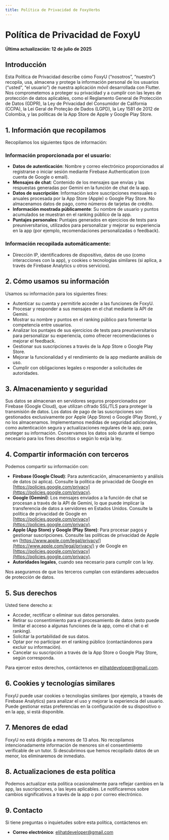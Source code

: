 ```yaml
---
title: Política de Privacidad de FoxyVerbs
---
```

# Política de Privacidad de FoxyU

**Última actualización: 12 de julio de 2025**

## Introducción
Esta Política de Privacidad describe cómo FoxyU (“nosotros”, “nuestro”) recopila, usa, almacena y protege la información personal de los usuarios (“usted”, “el usuario”) de nuestra aplicación móvil desarrollada con Flutter. Nos comprometemos a proteger su privacidad y a cumplir con las leyes de protección de datos aplicables, como el Reglamento General de Protección de Datos (GDPR), la Ley de Privacidad del Consumidor de California (CCPA), la Lei Geral de Proteção de Dados (LGPD), la Ley 1581 de 2012 de Colombia, y las políticas de la App Store de Apple y Google Play Store.

## 1. Información que recopilamos
Recopilamos los siguientes tipos de información:

### Información proporcionada por el usuario:
- **Datos de autenticación**: Nombre y correo electrónico proporcionados al registrarse o iniciar sesión mediante Firebase Authentication (con cuenta de Google o email).
- **Mensajes de chat**: Contenido de los mensajes que envías y las respuestas generadas por Gemini en la función de chat de la app.
- **Datos de suscripción**: Información sobre suscripciones mensuales o anuales procesada por la App Store (Apple) o Google Play Store. No almacenamos datos de pago, como números de tarjetas de crédito.
- **Información mostrada públicamente**: Su nombre de usuario y puntos acumulados se muestran en el ranking público de la app.
- **Puntajes personales**: Puntajes generados en ejercicios de tests para preuniversitarios, utilizados para personalizar y mejorar su experiencia en la app (por ejemplo, recomendaciones personalizadas o feedback).

### Información recopilada automáticamente:
- Dirección IP, identificadores de dispositivo, datos de uso (como interacciones con la app), y cookies o tecnologías similares (si aplica, a través de Firebase Analytics u otros servicios).

## 2. Cómo usamos su información
Usamos su información para los siguientes fines:
- Autenticar su cuenta y permitirle acceder a las funciones de FoxyU.
- Procesar y responder a sus mensajes en el chat mediante la API de Gemini.
- Mostrar su nombre y puntos en el ranking público para fomentar la competencia entre usuarios.
- Analizar los puntajes de sus ejercicios de tests para preuniversitarios para personalizar su experiencia, como ofrecer recomendaciones o mejorar el feedback.
- Gestionar sus suscripciones a través de la App Store o Google Play Store.
- Mejorar la funcionalidad y el rendimiento de la app mediante análisis de uso.
- Cumplir con obligaciones legales o responder a solicitudes de autoridades.

## 3. Almacenamiento y seguridad
Sus datos se almacenan en servidores seguros proporcionados por Firebase (Google Cloud), que utilizan cifrado SSL/TLS para proteger la transmisión de datos. Los datos de pago de las suscripciones son gestionados exclusivamente por Apple (App Store) o Google (Play Store), y no los almacenamos. Implementamos medidas de seguridad adicionales, como autenticación segura y actualizaciones regulares de la app, para proteger su información. Conservamos los datos solo durante el tiempo necesario para los fines descritos o según lo exija la ley.

## 4. Compartir información con terceros
Podemos compartir su información con:
- **Firebase (Google Cloud)**: Para autenticación, almacenamiento y análisis de datos (si aplica). Consulte la política de privacidad de Google en [https://policies.google.com/privacy](https://policies.google.com/privacy).
- **Google (Gemini)**: Los mensajes enviados a la función de chat se procesan a través de la API de Gemini, lo que puede implicar la transferencia de datos a servidores en Estados Unidos. Consulte la política de privacidad de Google en [https://policies.google.com/privacy](https://policies.google.com/privacy).
- **Apple (App Store) y Google (Play Store)**: Para procesar pagos y gestionar suscripciones. Consulte las políticas de privacidad de Apple en [https://www.apple.com/legal/privacy/](https://www.apple.com/legal/privacy/) y de Google en [https://policies.google.com/privacy](https://policies.google.com/privacy).
- **Autoridades legales**, cuando sea necesario para cumplir con la ley.

Nos aseguramos de que los terceros cumplan con estándares adecuados de protección de datos.

## 5. Sus derechos
Usted tiene derecho a:
- Acceder, rectificar o eliminar sus datos personales.
- Retirar su consentimiento para el procesamiento de datos (esto puede limitar el acceso a algunas funciones de la app, como el chat o el ranking).
- Solicitar la portabilidad de sus datos.
- Optar por no participar en el ranking público (contactándonos para excluir su información).
- Cancelar su suscripción a través de la App Store o Google Play Store, según corresponda.

Para ejercer estos derechos, contáctenos en [elihatdeveloper@gmail.com](mailto:elihatdeveloper@gmail.com).

## 6. Cookies y tecnologías similares
FoxyU puede usar cookies o tecnologías similares (por ejemplo, a través de Firebase Analytics) para analizar el uso y mejorar la experiencia del usuario. Puede gestionar estas preferencias en la configuración de su dispositivo o en la app, si está disponible.

## 7. Menores de edad
FoxyU no está dirigida a menores de 13 años. No recopilamos intencionadamente información de menores sin el consentimiento verificable de un tutor. Si descubrimos que hemos recopilado datos de un menor, los eliminaremos de inmediato.

## 8. Actualizaciones de esta política
Podemos actualizar esta política ocasionalmente para reflejar cambios en la app, las suscripciones, o las leyes aplicables. Le notificaremos sobre cambios significativos a través de la app o por correo electrónico.

## 9. Contacto
Si tiene preguntas o inquietudes sobre esta política, contáctenos en:

- **Correo electrónico**: [elihatdeveloper@gmail.com](mailto:elihatdeveloper@gmail.com)